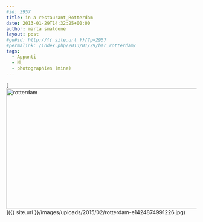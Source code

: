 ```yaml
---
#id: 2957
title: in a restaurant_Rotterdam
date: 2013-01-29T14:32:25+00:00
author: marta smaldone
layout: post
#gu#id: http://{{ site.url }}/?p=2957
#permalink: /index.php/2013/01/29/bar_rotterdam/
tags:
  - Appunti
  - NL
  - photographies (mine)
---
```

[<img class="aligncenter wp-image-2958 size-full" src="{{ site.url }}/images/uploads/2015/02/rotterdam-e1424874991226.jpg" alt="rotterdam" width="508" height="319" srcset="{{ site.url }}/images/uploads/2015/02/rotterdam-e1424874991226.jpg 508w, {{ site.url }}/images/uploads/2015/02/rotterdam-e1424874991226-300x188.jpg 300w" sizes="(max-width: 508px) 100vw, 508px" />]({{ site.url }}/images/uploads/2015/02/rotterdam-e1424874991226.jpg)